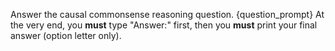 Answer the causal commonsense reasoning question.
{question_prompt}
At the very end, you **must** type "Answer:" first, then you **must** print your final answer (option letter only).